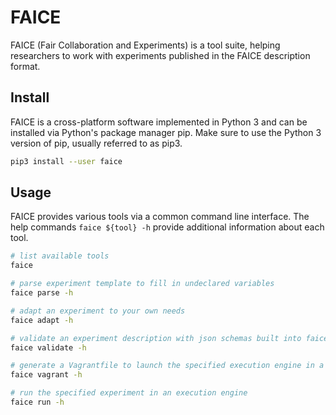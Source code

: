 # FAICE

FAICE (Fair Collaboration and Experiments) is a tool suite, helping researchers to work with experiments published in
the FAICE description format.

## Install

FAICE is a cross-platform software implemented in Python 3 and can be installed via Python's package manager pip.
Make sure to use the Python 3 version of pip, usually referred to as pip3.

```bash
pip3 install --user faice
```

## Usage

FAICE provides various tools via a common command line interface. The help commands `faice ${tool} -h`
provide additional information about each tool.

```bash
# list available tools
faice
```

```bash
# parse experiment template to fill in undeclared variables
faice parse -h
```

```bash
# adapt an experiment to your own needs
faice adapt -h
```

```bash
# validate an experiment description with json schemas built into faice
faice validate -h
```

```bash
# generate a Vagrantfile to launch the specified execution engine in a virtual machine
faice vagrant -h
```

```bash
# run the specified experiment in an execution engine
faice run -h
```
